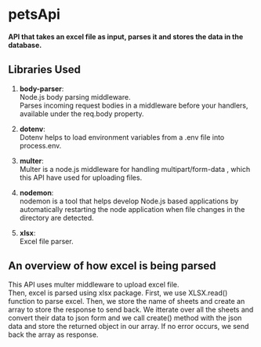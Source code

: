 # petsApi
#### API that takes an excel file as input, parses it and stores the data in the database.<br>

## Libraries Used
1. **body-parser**: <br>
Node.js body parsing middleware.<br>
Parses incoming request bodies in a middleware before your handlers, available under the req.body property.

2. **dotenv**:<br>
Dotenv helps to load environment variables from a .env file into process.env.

3. **multer**:<br>
Multer is a node.js middleware for handling multipart/form-data , which this API have used for uploading files.

4. **nodemon**:<br>
nodemon is a tool that helps develop Node.js based applications by automatically restarting the node application when file changes in the directory are detected.

5. **xlsx**:<br>
Excel file parser.<br>

## An overview of how excel is being parsed<br>
This API uses multer middleware to upload excel file.<br>
Then, excel is parsed using xlsx package. First, we use XLSX.read() function to parse excel. Then, we store the name of sheets and create an array to store the response to send back. We itterate over all the sheets and convert their data to json form and we call create() method with the json data and store the returned object in our array. If no error occurs, we send back the array as response.<br>